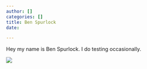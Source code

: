 ```yaml
---
author: []
categories: []
title: Ben Spurlock
date: 

---
```

Hey my name is Ben Spurlock. I do testing occasionally.

![](/IMG_7002-Edit-1.jpg)